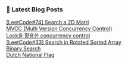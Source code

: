 

### 📕 Latest Blog Posts   

<a href ="https://gilbert9172.tistory.com/98"> [LeetCode#74] Search a 2D Matri </a> <br><a href ="https://gilbert9172.tistory.com/97"> MVCC (Multi Version Concurrency Control) </a> <br><a href ="https://gilbert9172.tistory.com/96"> Lock을 활용한 concurrency control </a> <br><a href ="https://gilbert9172.tistory.com/95"> [LeetCode#33] Search in Rotated Sorted Array </a> <br><a href ="https://gilbert9172.tistory.com/94"> Binary Search </a> <br><a href ="https://gilbert9172.tistory.com/93"> Dutch National Flag </a> <br>